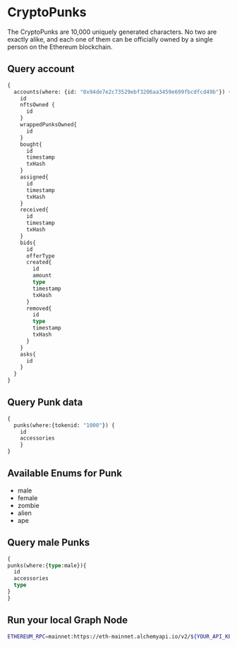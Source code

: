 # CryptoPunks
The CryptoPunks are 10,000 uniquely generated characters. 
No two are exactly alike, and each one of them can be officially owned by a single person on the Ethereum blockchain.

## Query account
```graphql
{
  accounts(where: {id: "0x94de7e2c73529ebf3206aa3459e699fbcdfcd49b"}) {
    id
    nftsOwned {
      id
    }
    wrappedPunksOwned{
      id
    }
    bought{
      id
      timestamp
      txHash
    }
    assigned{
      id
      timestamp
      txHash
    }
    received{
      id
      timestamp
      txHash
    }
    bids{
      id
      offerType
      created{
        id
        amount
        type
        timestamp
        txHash
      }
      removed{
        id
        type
        timestamp
        txHash
      }
    }
    asks{
      id
    }
  }
}


```
## Query Punk data
```graphql
{
  punks(where:{tokenid: "1000"}) {
    id
    accessories
    }
}
```
## Available Enums for Punk
- male
- female
- zombie
- alien
- ape

## Query male Punks
```graphql
{
punks(where:{type:male}){
  id
  accessories
  type
}
}
```

## Run your local Graph Node

```bash
ETHEREUM_RPC=mainnet:https://eth-mainnet.alchemyapi.io/v2/${YOUR_API_KEY} docker compose up 
```

